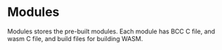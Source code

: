 # Modules

Modules stores the pre-built modules.
Each module has BCC C file, and wasm C file, and build files for building WASM.
